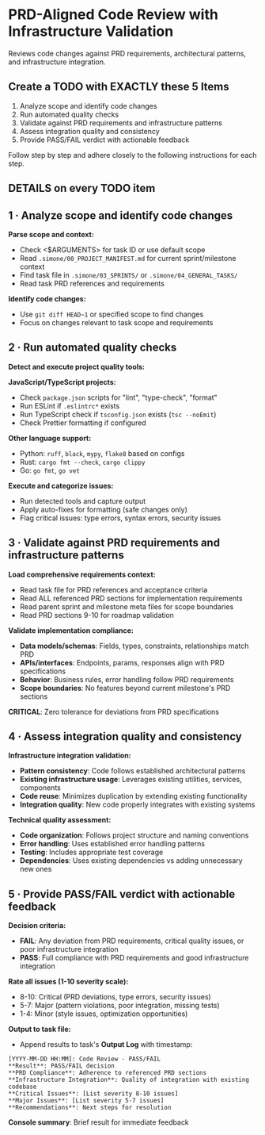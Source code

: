 # PRD-Aligned Code Review with Infrastructure Validation

Reviews code changes against PRD requirements, architectural patterns, and infrastructure integration.

## Create a TODO with EXACTLY these 5 Items

1. Analyze scope and identify code changes
2. Run automated quality checks
3. Validate against PRD requirements and infrastructure patterns  
4. Assess integration quality and consistency
5. Provide PASS/FAIL verdict with actionable feedback

Follow step by step and adhere closely to the following instructions for each step.

## DETAILS on every TODO item

## 1 · Analyze scope and identify code changes

**Parse scope and context:**
- Check <$ARGUMENTS> for task ID or use default scope
- Read `.simone/00_PROJECT_MANIFEST.md` for current sprint/milestone context  
- Find task file in `.simone/03_SPRINTS/` or `.simone/04_GENERAL_TASKS/`
- Read task PRD references and requirements

**Identify code changes:**
- Use `git diff HEAD~1` or specified scope to find changes
- Focus on changes relevant to task scope and requirements

## 2 · Run automated quality checks

**Detect and execute project quality tools:**

**JavaScript/TypeScript projects:**
- Check `package.json` scripts for "lint", "type-check", "format"
- Run ESLint if `.eslintrc*` exists
- Run TypeScript check if `tsconfig.json` exists (`tsc --noEmit`)
- Check Prettier formatting if configured

**Other language support:**
- Python: `ruff`, `black`, `mypy`, `flake8` based on configs
- Rust: `cargo fmt --check`, `cargo clippy`  
- Go: `go fmt`, `go vet`

**Execute and categorize issues:**
- Run detected tools and capture output
- Apply auto-fixes for formatting (safe changes only)
- Flag critical issues: type errors, syntax errors, security issues

## 3 · Validate against PRD requirements and infrastructure patterns

**Load comprehensive requirements context:**
- Read task file for PRD references and acceptance criteria
- Read ALL referenced PRD sections for implementation requirements  
- Read parent sprint and milestone meta files for scope boundaries
- Read PRD sections 9-10 for roadmap validation

**Validate implementation compliance:**
- **Data models/schemas**: Fields, types, constraints, relationships match PRD
- **APIs/interfaces**: Endpoints, params, responses align with PRD specifications
- **Behavior**: Business rules, error handling follow PRD requirements
- **Scope boundaries**: No features beyond current milestone's PRD sections

**CRITICAL**: Zero tolerance for deviations from PRD specifications

## 4 · Assess integration quality and consistency

**Infrastructure integration validation:**
- **Pattern consistency**: Code follows established architectural patterns
- **Existing infrastructure usage**: Leverages existing utilities, services, components
- **Code reuse**: Minimizes duplication by extending existing functionality
- **Integration quality**: New code properly integrates with existing systems

**Technical quality assessment:**
- **Code organization**: Follows project structure and naming conventions
- **Error handling**: Uses established error handling patterns
- **Testing**: Includes appropriate test coverage
- **Dependencies**: Uses existing dependencies vs adding unnecessary new ones

## 5 · Provide PASS/FAIL verdict with actionable feedback

**Decision criteria:**
- **FAIL**: Any deviation from PRD requirements, critical quality issues, or poor infrastructure integration
- **PASS**: Full compliance with PRD requirements and good infrastructure integration

**Rate all issues (1-10 severity scale):**
- 8-10: Critical (PRD deviations, type errors, security issues)  
- 5-7: Major (pattern violations, poor integration, missing tests)
- 1-4: Minor (style issues, optimization opportunities)

**Output to task file:**
- Append results to task's **Output Log** with timestamp:

```
[YYYY-MM-DD HH:MM]: Code Review - PASS/FAIL
**Result**: PASS/FAIL decision
**PRD Compliance**: Adherence to referenced PRD sections
**Infrastructure Integration**: Quality of integration with existing codebase  
**Critical Issues**: [List severity 8-10 issues]
**Major Issues**: [List severity 5-7 issues]
**Recommendations**: Next steps for resolution
```

**Console summary**: Brief result for immediate feedback
